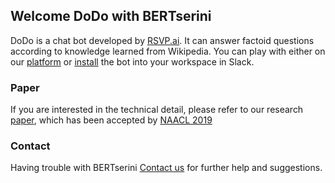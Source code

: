 ## Welcome DoDo with BERTserini

DoDo is a chat bot developed by [RSVP.ai](http://rsvp.ai/en/#/index).
It can answer factoid questions according to knowledge learned from Wikipedia.
You can play with either on our [platform](http://dodo.ai/bertserini)
or [install](https://rsvp-ai.slack.com/apps/AJ3A5LMS5-dodo) the bot into your workspace in Slack.


### Paper

If you are interested in the technical detail, please refer to our research 
[paper](https://amyxie361.github.io/BERTserini/Paper),
which has been accepted by [NAACL 2019](https://naacl2019.org/)

### Contact

Having trouble with BERTserini 
[Contact us](https://amyxie361.github.io/BERTserini/Contact)
 for further help and suggestions.
